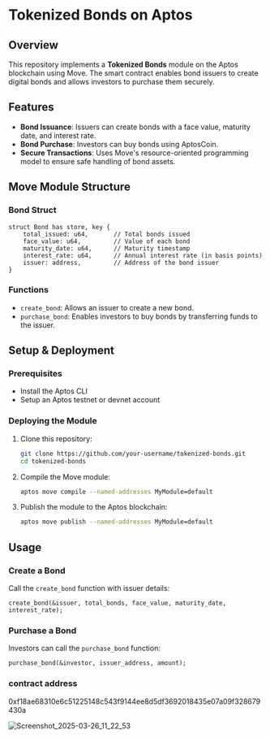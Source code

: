 # Tokenized Bonds on Aptos

## Overview
This repository implements a **Tokenized Bonds** module on the Aptos blockchain using Move. The smart contract enables bond issuers to create digital bonds and allows investors to purchase them securely.

## Features
- **Bond Issuance**: Issuers can create bonds with a face value, maturity date, and interest rate.
- **Bond Purchase**: Investors can buy bonds using AptosCoin.
- **Secure Transactions**: Uses Move's resource-oriented programming model to ensure safe handling of bond assets.

## Move Module Structure

### **Bond Struct**
```move
struct Bond has store, key {
    total_issued: u64,       // Total bonds issued
    face_value: u64,         // Value of each bond
    maturity_date: u64,      // Maturity timestamp
    interest_rate: u64,      // Annual interest rate (in basis points)
    issuer: address,         // Address of the bond issuer
}
```

### **Functions**
- `create_bond`: Allows an issuer to create a new bond.
- `purchase_bond`: Enables investors to buy bonds by transferring funds to the issuer.

## Setup & Deployment

### **Prerequisites**
- Install the Aptos CLI
- Setup an Aptos testnet or devnet account

### **Deploying the Module**
1. Clone this repository:
   ```sh
   git clone https://github.com/your-username/tokenized-bonds.git
   cd tokenized-bonds
   ```
2. Compile the Move module:
   ```sh
   aptos move compile --named-addresses MyModule=default
   ```
3. Publish the module to the Aptos blockchain:
   ```sh
   aptos move publish --named-addresses MyModule=default
   ```

## Usage

### **Create a Bond**
Call the `create_bond` function with issuer details:
```move
create_bond(&issuer, total_bonds, face_value, maturity_date, interest_rate);
```

### **Purchase a Bond**
Investors can call the `purchase_bond` function:
```move
purchase_bond(&investor, issuer_address, amount);
```
### **contract address**
0xf18ae68310e6c51225148c543f9144ee8d5df3692018435e07a09f328679430a

![Screenshot_2025-03-26_11_22_53](https://github.com/user-attachments/assets/f7840998-0dab-4068-9915-569c1f97fded)
